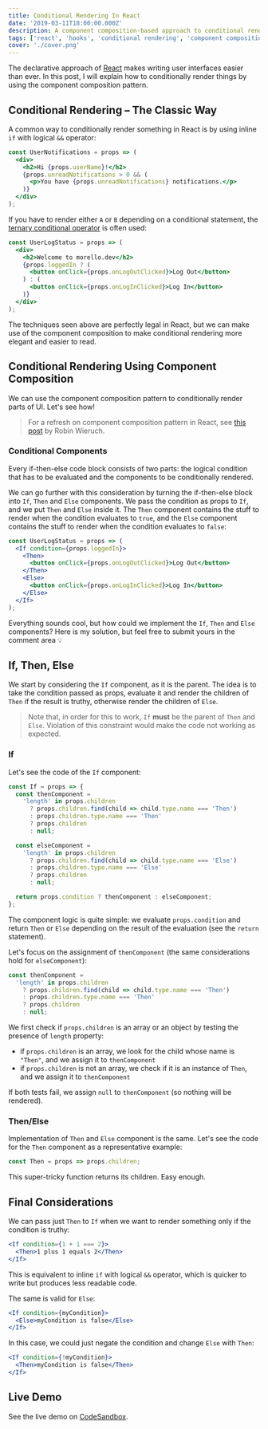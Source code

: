 ```yaml
---
title: Conditional Rendering In React
date: '2019-03-11T18:00:00.000Z'
description: A component composition-based approach to conditional rendering.
tags: ['react', 'hooks', 'conditional rendering', 'component composition']
cover: './cover.png'
---
```


The declarative approach of [React](https://reactjs.org) makes writing user interfaces easier than ever. In this post, I will explain how to conditionally render things by using the component composition pattern.

## Conditional Rendering – The Classic Way

A common way to conditionally render something in React is by using inline `if` with logical `&&` operator:

```jsx
const UserNotifications = props => (
  <div>
    <h2>Hi {props.userName}!</h2>
    {props.unreadNotifications > 0 && (
      <p>You have {props.unreadNotifications} notifications.</p>
    )}
  </div>
);
```

If you have to render either `A` or `B` depending on a conditional statement, the [ternary conditional operator](https://developer.mozilla.org/en-US/docs/Web/JavaScript/Reference/Operators/Conditional_Operator) is often used:

```jsx
const UserLogStatus = props => (
  <div>
    <h2>Welcome to morello.dev</h2>
    {props.loggedIn ? (
      <button onClick={props.onLogOutClicked}>Log Out</button>
    ) : (
      <button onClick={props.onLogInClicked}>Log In</button>
    )}
  </div>
);
```

The techniques seen above are perfectly legal in React, but we can make use of the component composition to make conditional rendering more elegant and easier to read.

## Conditional Rendering Using Component Composition

We can use the component composition pattern to conditionally render parts of UI. Let's see how!

> For a refresh on component composition pattern in React, see [this post](https://www.robinwieruch.de/react-component-composition) by Robin Wieruch.

### Conditional Components

Every if-then-else code block consists of two parts: the logical condition that has to be evaluated and the components to be conditionally rendered.

We can go further with this consideration by turning the if-then-else block into `If`, `Then` and `Else` components. We pass the condition as props to `If`, and we put `Then` and `Else` inside it. The `Then` component contains the stuff to render when the condition evaluates to `true`, and the `Else` component contains the stuff to render when the condition evaluates to `false`:

```jsx
const UserLogStatus = props => (
  <If condition={props.loggedIn}>
    <Then>
      <button onClick={props.onLogOutClicked}>Log Out</button>
    </Then>
    <Else>
      <button onClick={props.onLogInClicked}>Log In</button>
    </Else>
  </If>
);
```

Everything sounds cool, but how could we implement the `If`, `Then` and `Else` components? Here is my solution, but feel free to submit yours in the comment area 💡

## If, Then, Else

We start by considering the `If` component, as it is the parent. The idea is to take the condition passed as props, evaluate it and render the children of `Then` if the result is truthy, otherwise render the children of `Else`.

> Note that, in order for this to work, `If` **must** be the parent of `Then` and `Else`. Violation of this constraint would make the code not working as expected.

### If

Let's see the code of the `If` component:

```jsx
const If = props => {
  const thenComponent =
    'length' in props.children
      ? props.children.find(child => child.type.name === 'Then')
      : props.children.type.name === 'Then'
      ? props.children
      : null;

  const elseComponent =
    'length' in props.children
      ? props.children.find(child => child.type.name === 'Else')
      : props.children.type.name === 'Else'
      ? props.children
      : null;

  return props.condition ? thenComponent : elseComponent;
};
```

The component logic is quite simple: we evaluate `props.condition` and return `Then` or `Else` depending on the result of the evaluation (see the `return` statement).

Let's focus on the assignment of `thenComponent` (the same considerations hold for `elseComponent`):

```jsx
const thenComponent =
  'length' in props.children
    ? props.children.find(child => child.type.name === 'Then')
    : props.children.type.name === 'Then'
    ? props.children
    : null;
```

We first check if `props.children` is an array or an object by testing the presence of `length` property:

- if `props.children` is an array, we look for the child whose name is `"Then"`, and we assign it to `thenComponent`
- if `props.children` is not an array, we check if it is an instance of `Then`, and we assign it to `thenComponent`

If both tests fail, we assign `null` to `thenComponent` (so nothing will be rendered).

### Then/Else

Implementation of `Then` and `Else` component is the same. Let's see the code for the `Then` component as a representative example:

```jsx
const Then = props => props.children;
```

This super-tricky function returns its children. Easy enough.

## Final Considerations

We can pass just `Then` to `If` when we want to render something only if the condition is truthy:

```jsx
<If condition={1 + 1 === 2}>
  <Then>1 plus 1 equals 2</Then>
</If>
```

This is equivalent to inline `if` with logical `&&` operator, which is quicker to write but produces less readable code.

The same is valid for `Else`:

```jsx
<If condition={myCondition}>
  <Else>myCondition is false</Else>
</If>
```

In this case, we could just negate the condition and change `Else` with `Then`:

```jsx
<If condition={!myCondition}>
  <Then>myCondition is false</Then>
</If>
```

## Live Demo

See the live demo on [CodeSandbox](https://codesandbox.io/s/4wrn34q7pw).
